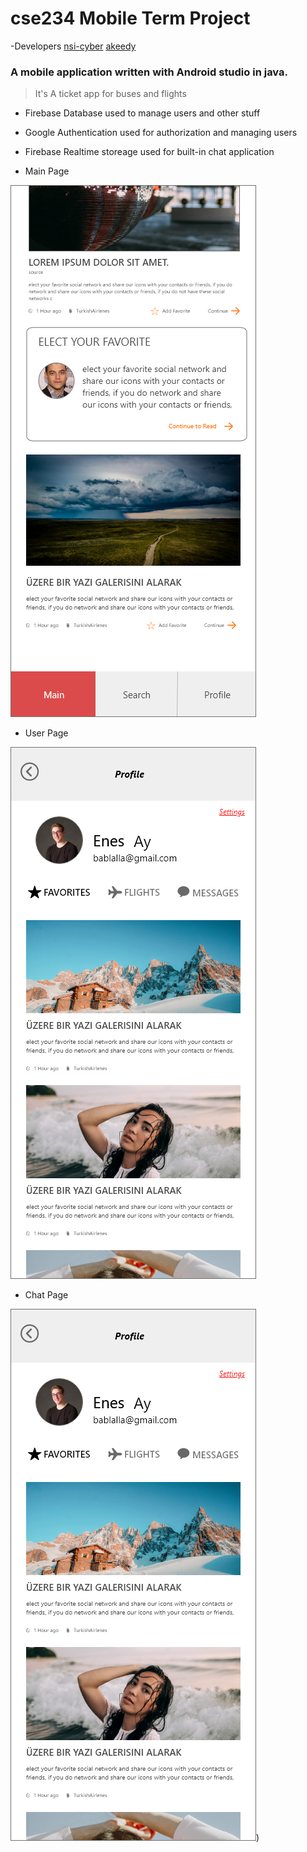 # cse234 Mobile Term Project
-Developers
[nsi-cyber](https://github.com/nsi-cyber)
[akeedy](https://github.com/Akeedy)


### A mobile application written with Android studio in java.
> It's A ticket app for buses and flights

- Firebase Database used to manage users and other stuff
- Google Authentication used for authorization and managing users
- Firebase Realtime storeage used for built-in chat application

- Main Page

![Main Page](https://github.com/Akeedy/Mobile-project/blob/main/wireframes/3-aMain-2.png)

- User Page

![Main Page](https://github.com/Akeedy/Mobile-project/blob/main/wireframes/13-Profile.png)

- Chat Page

![Main Page](https://github.com/Akeedy/Mobile-project/blob/main/wireframes/13-Profile.png))
